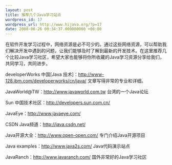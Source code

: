 ```yaml
---
layout: post
title: 推荐几个Java学习站点
wordpress_id: 17
wordpress_url: http://www.hijava.org/?p=17
date: 2008-08-26 09:34:37.000000000 +08:00
---
```

在软件开发学习过程中，网络资源是必不可少的。通过这些网络资源，可以帮助我们解决开发中遇到的问题，让我们能够及时了解到最新的开发技术。在这里推荐几个比较Java学习社区，希望大家也能够将你所收藏的Java学习资源分享给我们，共同学习，共同进步。

developerWorks 中国[Java 技术]：<a href="http://www-128.ibm.com/developerworks/cn/java/">http://www-128.ibm.com/developerworks/cn/java/</a> 文章写得非常的专业和详细。

JavaWorld@TW：<a href="http://www.javaworld.com.tw">http://www.javaworld.com.tw</a> 台湾的一个Java论坛

Sun 中国技术社区：<a href="http://developers.sun.com.cn/">http://developers.sun.com.cn/</a>

JavaEye：<a href="http://www.javaeye.com/">http://www.javaeye.com/</a>

CSDN Java频道：<a href="http://java.csdn.net/">http://java.csdn.net/</a>

Java开源大全：<a href="http://www.open-open.com/">http://www.open-open.com/</a> 专门介绍Java开源项目

Java examples：<a href="http://www.java2s.com/">http://www.java2s.com/</a> Java代码演示站点

JavaRanch：<a href="http://www.javaranch.com/" target="_blank">http://www.javaranch.com/</a> 国外非常好的Java学习社区
